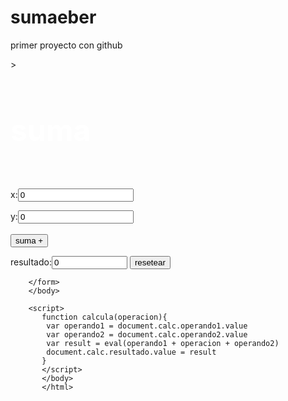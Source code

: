 # sumaeber
primer proyecto con github

<html> <!--Nombre:Eber Alejandro Padilla Mar-->>
<head>
     <head> 
          <title>github</title>
          </head>
        <body>
              <font color="white" size="60">
                   <h4> suma </h4>
                   </font>
                   </div>
<form name="calc">
<p>x:<input type="number" name="operando1" value="0" size="10">
<br>
<p>y:<input type="number" name="operando2" value="0" size="10">
<br>
<br>
<input type="button" name="" value="suma +" onclick="calcula('+')">
<p>resultado:<input type="text" name="resultado" value="0" size="12">
        <input type="reset" value="resetear">

        </form>
        </body>

        <script>
           function calcula(operacion){
            var operando1 = document.calc.operando1.value
            var operando2 = document.calc.operando2.value
            var result = eval(operando1 + operacion + operando2)
            document.calc.resultado.value = result
           }
           </script>
           </body>
           </html>
           